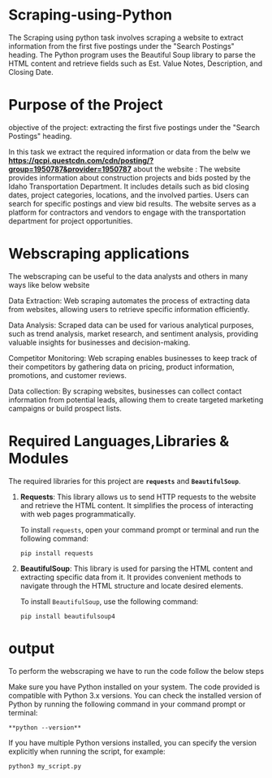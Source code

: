 # Scraping-using-Python
The Scraping using python  task involves scraping a website to extract information from the first five postings under the "Search Postings" heading. The Python program uses the Beautiful Soup library to parse the HTML content and retrieve fields such as Est. Value Notes, Description, and Closing Date.

# Purpose of the Project
objective of the project: extracting the first five postings under the "Search Postings" heading.

In this task we extract the required information or data from the belw we
**https://qcpi.questcdn.com/cdn/posting/?group=1950787&provider=1950787**
about the website : The website provides information about construction projects and bids posted by the Idaho Transportation Department. It includes details such as bid closing dates, project categories, locations, and the involved parties. Users can search for specific postings and view bid results. The website serves as a platform for contractors and vendors to engage with the transportation department for project opportunities.

# Webscraping applications

The webscraping can be useful to the data analysts and others in many ways like below website

Data Extraction: Web scraping automates the process of extracting data from websites, allowing users to retrieve specific information efficiently.

Data Analysis: Scraped data can be used for various analytical purposes, such as trend analysis, market research, and sentiment analysis, providing valuable insights for businesses and decision-making.

Competitor Monitoring: Web scraping enables businesses to keep track of their competitors by gathering data on pricing, product information, promotions, and customer reviews.

Data collection: By scraping websites, businesses can collect contact information from potential leads, allowing them to create targeted marketing campaigns or build prospect lists.

# Required Languages,Libraries & Modules

The required libraries for this project are **`requests`** and **`BeautifulSoup`**.

1. **Requests**: This library allows us to send HTTP requests to the website and retrieve the HTML content. It simplifies the process of interacting with web pages programmatically.

   To install `requests`, open your command prompt or terminal and run the following command:
   ```
   pip install requests
   ```

2. **BeautifulSoup**: This library is used for parsing the HTML content and extracting specific data from it. It provides convenient methods to navigate through the HTML structure and locate desired elements.

   To install `BeautifulSoup`, use the following command:
   ```
   pip install beautifulsoup4
   ```

# output

To perform the webscraping we have to run the code follow the below steps

Make sure you have Python installed on your system. The code provided is compatible with Python 3.x versions. You can check the installed version of Python by running the following command in your command prompt or terminal:
```
**python --version**
```

If you have multiple Python versions installed, you can specify the version explicitly when running the script, for example:
```
python3 my_script.py
```
